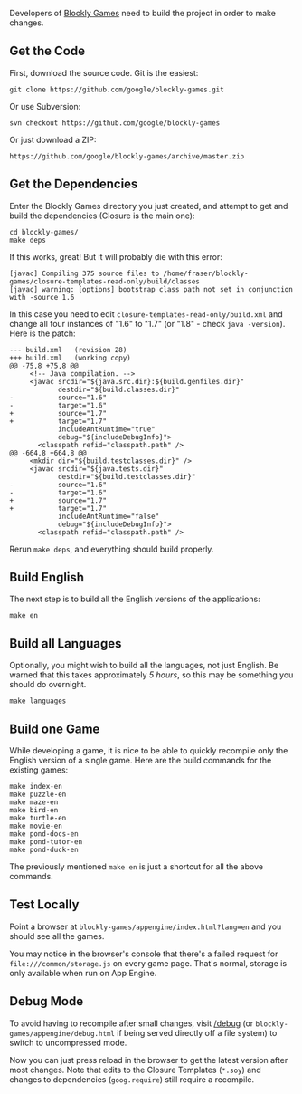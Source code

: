 Developers of [Blockly Games](https://blockly-games.appspot.com/) need to build
the project in order to make changes.

## Get the Code

First, download the source code.  Git is the easiest:

    git clone https://github.com/google/blockly-games.git

Or use Subversion:

    svn checkout https://github.com/google/blockly-games

Or just download a ZIP:

    https://github.com/google/blockly-games/archive/master.zip

## Get the Dependencies

Enter the Blockly Games directory you just created, and attempt to get and build
the dependencies (Closure is the main one):

    cd blockly-games/
    make deps

If this works, great!  But it will probably die with this error:

    [javac] Compiling 375 source files to /home/fraser/blockly-games/closure-templates-read-only/build/classes
    [javac] warning: [options] bootstrap class path not set in conjunction with -source 1.6

In this case you need to edit `closure-templates-read-only/build.xml` and change
all four instances of "1.6" to "1.7" (or "1.8" - check `java -version`). Here is the patch:

    --- build.xml	(revision 28)
    +++ build.xml	(working copy)
    @@ -75,8 +75,8 @@
         <!-- Java compilation. -->
         <javac srcdir="${java.src.dir}:${build.genfiles.dir}"
                destdir="${build.classes.dir}"
    -           source="1.6"
    -           target="1.6"
    +           source="1.7"
    +           target="1.7"
                includeAntRuntime="true"
                debug="${includeDebugInfo}">
           <classpath refid="classpath.path" />
    @@ -664,8 +664,8 @@
         <mkdir dir="${build.testclasses.dir}" />
         <javac srcdir="${java.tests.dir}"
                destdir="${build.testclasses.dir}"
    -           source="1.6"
    -           target="1.6"
    +           source="1.7"
    +           target="1.7"
                includeAntRuntime="false"
                debug="${includeDebugInfo}">
           <classpath refid="classpath.path" />

Rerun `make deps`, and everything should build properly.

## Build English

The next step is to build all the English versions of the applications:

    make en

## Build all Languages

Optionally, you might wish to build all the languages, not just English. Be
warned that this takes approximately *5 hours*, so this may be something you
should do overnight.

    make languages

## Build one Game

While developing a game, it is nice to be able to quickly recompile only the
English version of a single game. Here are the build commands for the existing
games:

    make index-en
    make puzzle-en
    make maze-en
    make bird-en
    make turtle-en
    make movie-en
    make pond-docs-en
    make pond-tutor-en
    make pond-duck-en

The previously mentioned `make en` is just a shortcut for all the above commands.

## Test Locally

Point a browser at `blockly-games/appengine/index.html?lang=en` and you should
see all the games.

You may notice in the browser's console that there's a failed request for
`file:///common/storage.js` on every game page.  That's normal, storage is only
available when run on App Engine.

## Debug Mode

To avoid having to recompile after small changes, visit
[/debug](https://blockly-games.appspot.com/debug)
(or `blockly-games/appengine/debug.html` if being served directly off a file system)
to switch to uncompressed mode.

Now you can just press reload in the browser to get the
latest version after most changes. Note that edits to the Closure Templates
(`*.soy`) and changes to dependencies (`goog.require`) still require a
recompile.
